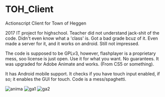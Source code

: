 # TOH_Client
Actionscript Client for Town of Heggen

2017 IT project for highschool.
Teacher did not understand jack-shit of the code.
Didn't even know what a 'class' is.
Got a bad grade bcuz of it.
Even made a server for it, and it works on android. Still not impressed.

The code is supposed to be GPLv3, however, flashplayer is a proprietary mess, soo license is just open.
Use it for what you want. No guarantees.
It was upgraded for Adobe Animate and works. (From CS5 or something).

It has Android mobile support.
It checks if you have touch input enabled, if so; it enables the GUI for touch.
Code is a mess/spaghetti.


![anima](https://user-images.githubusercontent.com/97528297/149073961-22a58c4c-4873-4848-901d-e29940f09a18.PNG)
![ga1](https://user-images.githubusercontent.com/97528297/149073972-c56dfc21-d7be-4c93-84eb-4a98e2e61e29.PNG)
![ga2](https://user-images.githubusercontent.com/97528297/149073981-6c6bed85-a901-4dfa-8105-46124008cbc5.PNG)
